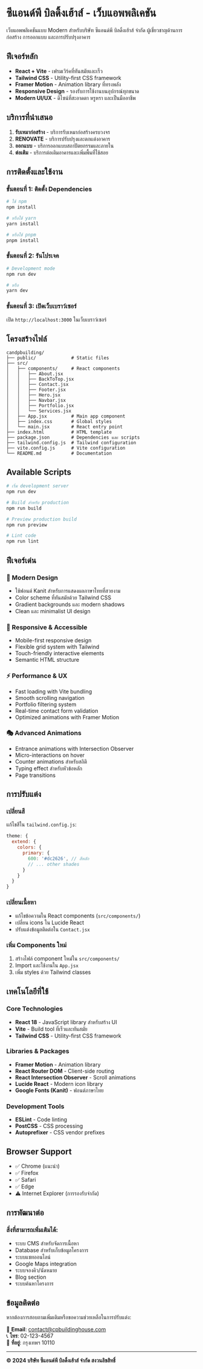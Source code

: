 # ซีแอนด์พี บิลดิ้งเฮ้าส์ - เว็บแอพพลิเคชัน

เว็บแอพพลิเคชันแบบ Modern สำหรับบริษัท ซีแอนด์พี บิลดิ้งเฮ้าส์ จำกัด ผู้เชี่ยวชาญด้านการก่อสร้าง การออกแบบ และการปรับปรุงอาคาร

## ฟีเจอร์หลัก

- **React + Vite** - เฟรมเวิร์คที่ทันสมัยและเร็ว
- **Tailwind CSS** - Utility-first CSS framework
- **Framer Motion** - Animation library ที่ทรงพลัง
- **Responsive Design** - รองรับการใช้งานบนอุปกรณ์ทุกขนาด
- **Modern UI/UX** - ดีไซน์ที่สะอาดตา หรูหรา และเป็นมืออาชีพ

## บริการที่นำเสนอ

1. **รับเหมาก่อสร้าง** - บริการรับเหมาก่อสร้างครบวงจร
2. **RENOVATE** - บริการปรับปรุงและตกแต่งอาคาร
3. **ออกแบบ** - บริการออกแบบสถาปัตยกรรมและภายใน
4. **ต่อเติม** - บริการต่อเติมอาคารและเพิ่มพื้นที่ใช้สอย

## การติดตั้งและใช้งาน

### ขั้นตอนที่ 1: ติดตั้ง Dependencies
```bash
# ใช้ npm
npm install

# หรือใช้ yarn
yarn install

# หรือใช้ pnpm
pnpm install
```

### ขั้นตอนที่ 2: รันโปรเจค
```bash
# Development mode
npm run dev

# หรือ
yarn dev
```

### ขั้นตอนที่ 3: เปิดเว็บเบราว์เซอร์
เปิด `http://localhost:3000` ในเว็บเบราว์เซอร์

## โครงสร้างไฟล์

```
candpbuilding/
├── public/             # Static files
├── src/
│   ├── components/     # React components
│   │   ├── About.jsx
│   │   ├── BackToTop.jsx
│   │   ├── Contact.jsx
│   │   ├── Footer.jsx
│   │   ├── Hero.jsx
│   │   ├── Navbar.jsx
│   │   ├── Portfolio.jsx
│   │   └── Services.jsx
│   ├── App.jsx         # Main app component
│   ├── index.css       # Global styles
│   └── main.jsx        # React entry point
├── index.html          # HTML template
├── package.json        # Dependencies และ scripts
├── tailwind.config.js  # Tailwind configuration
├── vite.config.js      # Vite configuration
└── README.md           # Documentation
```

## Available Scripts

```bash
# เริ่ม development server
npm run dev

# Build สำหรับ production
npm run build

# Preview production build
npm run preview

# Lint code
npm run lint
```

## ฟีเจอร์เด่น

### 🎨 Modern Design
- ใช้ฟอนต์ Kanit สำหรับการแสดงผลภาษาไทยที่สวยงาม
- Color scheme ที่ทันสมัยด้วย Tailwind CSS
- Gradient backgrounds และ modern shadows
- Clean และ minimalist UI design

### 📱 Responsive & Accessible
- Mobile-first responsive design
- Flexible grid system with Tailwind
- Touch-friendly interactive elements
- Semantic HTML structure

### ⚡ Performance & UX
- Fast loading with Vite bundling
- Smooth scrolling navigation
- Portfolio filtering system
- Real-time contact form validation
- Optimized animations with Framer Motion

### 🎭 Advanced Animations
- Entrance animations with Intersection Observer
- Micro-interactions on hover
- Counter animations สำหรับสถิติ
- Typing effect สำหรับหัวข้อหลัก
- Page transitions

## การปรับแต่ง

### เปลี่ยนสี
แก้ไขสีใน `tailwind.config.js`:
```javascript
theme: {
  extend: {
    colors: {
      primary: {
        600: '#dc2626', // สีหลัก
        // ... other shades
      }
    }
  }
}
```

### เปลี่ยนเนื้อหา
- แก้ไขข้อความใน React components (`src/components/`)
- เปลี่ยน icons ใน Lucide React
- ปรับแต่งข้อมูลติดต่อใน `Contact.jsx`

### เพิ่ม Components ใหม่
1. สร้างไฟล์ component ใหม่ใน `src/components/`
2. Import และใช้งานใน `App.jsx`
3. เพิ่ม styles ด้วย Tailwind classes

## เทคโนโลยีที่ใช้

### Core Technologies
- **React 18** - JavaScript library สำหรับสร้าง UI
- **Vite** - Build tool ที่เร็วและทันสมัย
- **Tailwind CSS** - Utility-first CSS framework

### Libraries & Packages
- **Framer Motion** - Animation library
- **React Router DOM** - Client-side routing
- **React Intersection Observer** - Scroll animations
- **Lucide React** - Modern icon library
- **Google Fonts (Kanit)** - ฟอนต์ภาษาไทย

### Development Tools
- **ESLint** - Code linting
- **PostCSS** - CSS processing
- **Autoprefixer** - CSS vendor prefixes

## Browser Support

- ✅ Chrome (แนะนำ)
- ✅ Firefox
- ✅ Safari
- ✅ Edge
- ⚠️ Internet Explorer (การรองรับจำกัด)

## การพัฒนาต่อ

### สิ่งที่สามารถเพิ่มเติมได้:
- ระบบ CMS สำหรับจัดการเนื้อหา
- Database สำหรับเก็บข้อมูลโครงการ
- ระบบแชทออนไลน์
- Google Maps integration
- ระบบจองคิว/นัดหมาย
- Blog section
- ระบบค้นหาโครงการ

## ข้อมูลติดต่อ

หากต้องการสอบถามเพิ่มเติมหรือขอความช่วยเหลือในการปรับแต่ง:

📧 **Email**: contact@cpbuildinghouse.com  
📞 **โทร**: 02-123-4567  
🏢 **ที่อยู่**: กรุงเทพฯ 10110

---

**© 2024 บริษัท ซีแอนด์พี บิลดิ้งเฮ้าส์ จำกัด สงวนลิขสิทธิ์** 